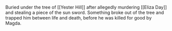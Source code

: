 Buried under the tree of [[Yester Hill]] after allegedly murdering [[Eliza Day]] and stealing a piece of the sun sword. Something broke out of the tree and trapped him between life and death, before he was killed for good by Magda.